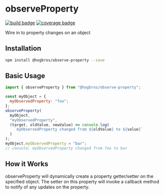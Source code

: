 # observeProperty

[![build badge]][build url]
[![coverage badge]][build url]

Wire in to property changes on an object

## Installation

```bash
npm install @hogbros/observe-property --save
```

## Basic Usage

```js
import { observeProperty } from "@hogbros/observe-property";

const myObject = {
  myObservedProperty: "foo";
};
observeProperty(
  myObject,
  "myObservedProperty",
  (target, oldValue, newValue) => console.log(
    `myObservedProperty changed from ${oldValue} to ${value}`
  )
);
myObject.myObservedProperty = "bar";
// console: myObservedProperty changed from foo to bar
```

## How it Works

observeProperty will dynamically create a property getter/setter on the specified object. The setter on this property will invoke a callback method to notify of any updates on the property.

[build url]: https://dev.azure.com/HogBros/Observe-Property/_build/latest?definitionId=15&branchName=feature/documentation_badges
[build badge]: https://img.shields.io/azure-devops/build/HogBros/93e5ea09-1097-48ed-a3d9-ad72bd9a5022/15/feature/documentation_badges.svg
[coverage badge]: https://img.shields.io/azure-devops/coverage/hogbros/observe-property/15/feature/documentation_badges.svg